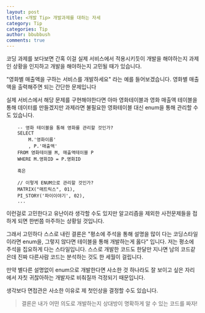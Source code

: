 ```yaml
---
layout: post
title: <개발 Tip> 개발과제를 대하는 자세
category: Tip
categories: Tip
author: bbubbush
comments: true
---
```


코딩 과제를 보다보면 간혹 이걸 실제 서비스에서 적용시키듯이 개발을 해야하는지 과제인 상황을 인지하고 개발을 해야하는지 고민될 때가 있습니다.

"영화별 매출액을 구하는 서비스를 개발하세요" 라는 예를 들어보겠습니다. 영화별 매출액을 출력해주면 되는 간단한 문제입니다

실제 서비스에서 해당 문제를 구현해야한다면 아마 영화테이블과 영화 매출액 테이블을 통해 데이터를 만들겠지만 과제라면 불필요한 영화테이블 대신 enum을 통해 관리할 수도 있습니다.

```
    -- 영화 테이블을 통해 영화를 관리할 것인가?
    SELECT
        M.'영화이름'
        , P.'매출액'
    FROM 영화테이블 M, 매출액테이블 P
    WHERE M.영화ID = P.영화ID

    혹은

    // 이렇게 ENUM으로 관리할 것인가?
    MATRIX("매트릭스", 01),
    PI_STORY('파이이야기', 02),
    ...

```

이런걸로 고민한다고 유난이라 생각할 수도 있지만 알고리즘을 제외한 사전문제들을 접하게 되면 한번쯤 마주하는 상황일 것입니다.

그래서 고민하다 스스로 내린 결론은 "평소에 주석을 통해 설명을 많이 다는 코딩스타일이라면 enum을, 그렇지 않다면 테이블을 통해 개발하는게 옳다" 입니다.
저는 평소에 주석을 집요하게 다는 스타일입니다. 스스로 개발한 코드도 한달만 지나면 남의 코드같은데 진짜 다른사람 코드는 분석하는 것도 한 세월이 걸립니다.

만약 별다른 설명없이 enum으로 개발한다면 사소한 것 하나라도 잘 보이고 싶은 자리에서 자칫 귀찮아하는 개발자로 비춰질까 걱정되기 때문입니다.

생각보다 면접관은 사소한 이유로 제 첫인상을 결정할 수도 있습니다.

>결론은 내가 어떤 의도로 개발하는지 상대방이 명확하게 알 수 있는 코드를 짜자!